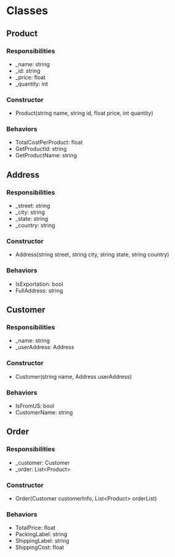 # Classes

## Product

### Responsibilities
<ul>
    <li>_name: string</li>
    <li>_id: string</li>
    <li>_price: float</li>
    <li>_quantity: int</li> 
</ul>

### Constructor
<ul>
    <li>Product(string name, string id, float price, int quantity)</li>
</ul>

### Behaviors
<ul>
    <li>TotalCostPerProduct: float</li>
    <li>GetProductId: string</li>
    <li>GetProductName: string</li>
</ul>

## Address

### Responsibilities
<ul>
    <li>_street: string</li>
    <li>_city: string</li>
    <li>_state: string</li>
    <li>_country: string</li>
</ul>

### Constructor
<ul>
    <li>Address(string street, string city, string state, string country)</li>
</ul>

### Behaviors
<ul>
    <li>IsExportation: bool</li>
    <li>FullAddress: string</li>
</ul>

## Customer

### Responsibilities
<ul>
    <li>_name: string</li>
    <li>_userAddress: Address</li>
</ul>

### Constructor
<ul>
    <li>Customer(string name, Address userAddress)</li>
</ul>

### Behaviors
<ul>
    <li>IsFromUS: bool</li>
    <li>CustomerName: string</li>
</ul>

## Order

### Responsibilities
<ul>
    <li>_customer: Customer</li>
    <li>_order: List&lt;Product&gt;</li>
</ul>

### Constructor
<ul>
    <li>Order(Customer customerInfo, List&lt;Product&gt; orderList)</li>
</ul>

### Behaviors
<ul>
    <li>TotalPrice: float</li>
    <li>PackingLabel: string</li>
    <li>ShippingLabel: string</li>
    <li>ShippingCost: float</li>
</ul>
